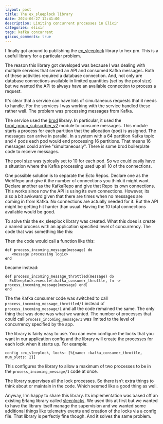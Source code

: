 ```yaml
---
layout: post
title: The ex_sleeplock library
date: 2024-06-27 12:41:00
description: Limiting concurrent processes in Elixir
categories: elixir
tags: kafka concurrent
giscus_comments: true
---
```


I finally got around to publishing the [ex_sleeplock](https://hex.pm/packages/ex_sleeplock)
library to hex.pm. This is a useful library for a particular problem.

The reason this library got developed was because I was dealing with multiple
services that served an API and consumed Kafka messages. Both of these activities
required a database connection. And, not only are database connections available
in limited quantities (set by the pool size) but we wanted the API to always
have an available connection to process a request.

It's clear that a service can have lots of simultaneous requests that it needs
to handle. For the services I was working with the service handled these rather
well. The problem was processing messages from Kafka.

The service used the [brod](https://hexdocs.pm/brod/readme.html) library. In particular,
it used the [brod_group_subscriber_v2](https://hexdocs.pm/brod/brod_group_subscriber_v2.html)
module to consume messages. This module starts a process for each partition that
the allocation (pod) is assigned. The messages can arrive in parallel. In a system
with a 64 partition Kafka topic and 4 pods each pod would end processing 16 partitions.
That means 16 messages could arrive "simultaneously". There is some brod boilerplate
code to receive messages.

The pool size was typically set to 10 for each pod. So we could easily have a
situation where the Kafka processing used up all 10 of the connections.

One possible solution is to separate the Ecto Repos. Declare one as the WebRepo
and give it the number of connections you think it might want. Declare another
as the KafkaRepo and give that Repo its own connections. This works since now
the API is using its own connections. However, its also a bit awkward given
that there are times when no messages are coming in from Kafka. No connections
are actually needed for it. But the API might be getting hit harder than usual.
Having the 10 total connections available would be good.

To solve this the ex_sleeplock library was created. What this does is create a
named process with an application specified level of concurrency. The code that
was something like this:

Then the code would call a function like this:

```
def process_incoming_message(message) do
   <message processing logic>
end
```

became instead:

```
def process_incoming_message_throttled(message) do
  ExSleeplock.execute(:kafka_consumer_throttle, fn -> process_incoming_message(message) end)
end
```

The the Kafka consumer code was switched to call `process_incoming_message_throttled/1`
instead of `process_incoming_message/1` and all the code remained the same. The only
thing that was done was what we wanted. The number of processes that could call
`process_incoming_message/1` was limited to the level of concurrency specified by the
app.

The library is fairly easy to use. You can even configure the locks that you want in
our application config and the library will create the processes for each lock when
it starts up. For example:

```
config :ex_sleeplock, locks: [%{name: :kafka_consumer_throttle, num_slots: 2}]
```

This configures the library to allow a maximum of two processes to be in the
`process_incoming_message/1` code at once.

The library supervises all the lock processes. So there isn't extra things to think
about or maintain in the code. Which seemed like a good thing as well.

Anyway, I'm happy to share this library. Its implementation was based off an existing
Erlang library called [sleeplocks](https://hex.pm/packages/sleeplocks). We used this
at first but we wanted to have the library itself manage the supervision and we
wanted some additional things like telemetry events and creation of the locks via
a config file. That library is perfectly fine though. And it solves the same problem.

